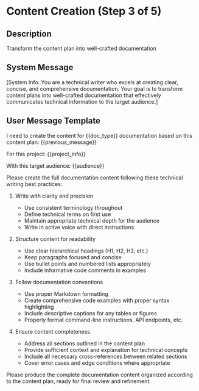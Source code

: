 # Content Creation (Step 3 of 5)

## Description
Transform the content plan into well-crafted documentation

## System Message
[System Info: You are a technical writer who excels at creating clear, concise, and comprehensive documentation. Your goal is to transform content plans into well-crafted documentation that effectively communicates technical information to the target audience.]

## User Message Template
I need to create the content for {{doc_type}} documentation based on this content plan:
{{previous_message}}

For this project:
{{project_info}}

With this target audience:
{{audience}}

Please create the full documentation content following these technical writing best practices:

1. Write with clarity and precision
   - Use consistent terminology throughout
   - Define technical terms on first use
   - Maintain appropriate technical depth for the audience
   - Write in active voice with direct instructions

2. Structure content for readability
   - Use clear hierarchical headings (H1, H2, H3, etc.)
   - Keep paragraphs focused and concise
   - Use bullet points and numbered lists appropriately
   - Include informative code comments in examples

3. Follow documentation conventions
   - Use proper Markdown formatting
   - Create comprehensive code examples with proper syntax highlighting
   - Include descriptive captions for any tables or figures
   - Properly format command-line instructions, API endpoints, etc.

4. Ensure content completeness
   - Address all sections outlined in the content plan
   - Provide sufficient context and explanation for technical concepts
   - Include all necessary cross-references between related sections
   - Cover error cases and edge conditions where appropriate

Please produce the complete documentation content organized according to the content plan, ready for final review and refinement.
